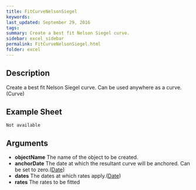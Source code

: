 ```yaml
---
title: FitCurveNelsonSiegel
keywords:
last_updated: September 29, 2016
tags:
summary: Create a best fit Nelson Siegel curve.
sidebar: excel_sidebar
permalink: FitCurveNelsonSiegel.html
folder: excel
---
```


## Description
Create a best fit Nelson Siegel curve.  Can be used anywhere as a curve. (Curve)

<!--HUMAN EDIT START-->

<!--## Details-->

<!--HUMAN EDIT END-->

## Example Sheet

    Not available

## Arguments

* **objectName** The name of the object to be created.
* **anchorDate** The date at which the resultant curve will be anchored.  Can be set to zero.([Date](Date.html))
* **dates** The dates at which rates apply.([Date](Date.html))
* **rates** The rates to be fitted

<!--HUMAN EDIT START-->

<!--## Validation-->

<!--HUMAN EDIT END-->

